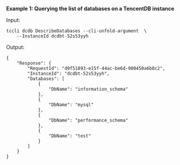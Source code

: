 **Example 1: Querying the list of databases on a TencentDB instance**



Input: 

```
tccli dcdb DescribeDatabases --cli-unfold-argument  \
    --InstanceId dcdbt-52s53yyh
```

Output: 
```
{
    "Response": {
        "RequestId": "d0f51893-e15f-44ac-be6d-900450a6b8c2",
        "InstanceId": "dcdbt-52s53yyh",
        "Databases": [
            {
                "DbName": "information_schema"
            },
            {
                "DbName": "mysql"
            },
            {
                "DbName": "performance_schema"
            },
            {
                "DbName": "test"
            }
        ]
    }
}
```

